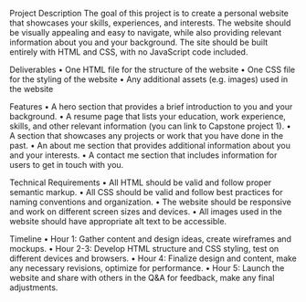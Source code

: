 Project Description
The goal of this project is to create a personal website that showcases your skills, experiences, and interests. 
The website should be visually appealing and easy to navigate, while also providing relevant information about you and your background.
The site should be built entirely with HTML and CSS, with no JavaScript code included.

Deliverables
• One HTML file for the structure of the website
• One CSS file for the styling of the website
• Any additional assets (e.g. images) used in the website

Features
• A hero section that provides a brief introduction to you and your background.
• A resume page that lists your education, work experience, skills, and other relevant information (you can link to Capstone project 1).
• A section that showcases any projects or work that you have done in the past.
• An about me section that provides additional information about you and your interests.
• A contact me section that includes information for users to get in touch with you.

Technical Requirements
• All HTML should be valid and follow proper semantic markup.
• All CSS should be valid and follow best practices for naming conventions and organization.
• The website should be responsive and work on different screen sizes and devices.
• All images used in the website should have appropriate alt text to be accessible.

Timeline
• Hour 1: Gather content and design ideas, create wireframes and mockups.
• Hour 2-3: Develop HTML structure and CSS styling, test on different devices and browsers.
• Hour 4: Finalize design and content, make any necessary revisions, optimize for performance.
• Hour 5: Launch the website and share with others in the Q&A for feedback, make any final adjustments.
